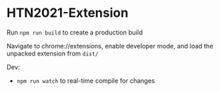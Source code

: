 # HTN2021-Extension

Run `npm run build` to create a production build

Navigate to chrome://extensions, enable developer mode, and load the unpacked extension from `dist/`


Dev:
- `npm run watch` to real-time compile for changes